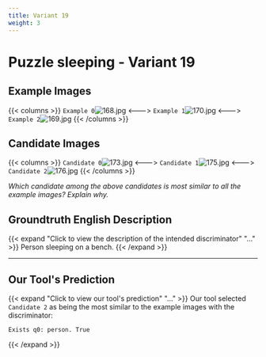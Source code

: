 ```yaml
---
title: Variant 19
weight: 3
---
```


# Puzzle sleeping - Variant 19

## Example Images
{{< columns >}}
`Example 0`![168.jpg](/natscene-data/images/168.jpg)
<--->
`Example 1`![170.jpg](/natscene-data/images/170.jpg)
<--->
`Example 2`![169.jpg](/natscene-data/images/169.jpg)
{{< /columns >}}

## Candidate Images
{{< columns >}}
`Candidate 0`![173.jpg](/natscene-data/images/173.jpg)
<--->
`Candidate 1`![175.jpg](/natscene-data/images/175.jpg)
<--->
`Candidate 2`![176.jpg](/natscene-data/images/176.jpg)
{{< /columns >}}

*Which candidate among the above candidates is most similar to all the example images? Explain why.*

## Groundtruth English Description

{{< expand "Click to view the description of the intended discriminator" "..." >}}
Person sleeping on a bench.
{{< /expand >}}

---



## Our Tool's Prediction

{{< expand "Click to view our tool's prediction" "..." >}}
Our tool selected `Candidate 2` as being the most similar to the example images with the discriminator:
```plaintext
Exists q0: person. True
```
{{< /expand >}}
